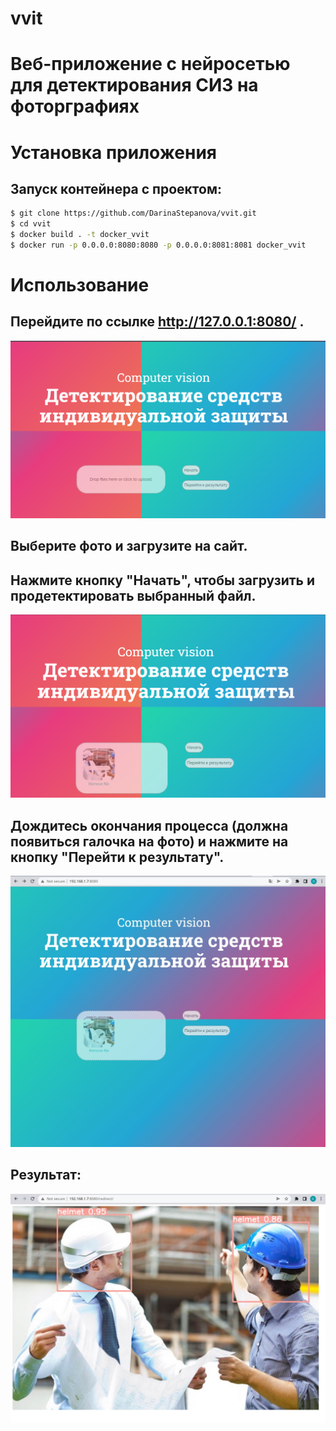# vvit

# Веб-приложение с нейросетью для детектирования СИЗ на фоторграфиях

# Установка приложения
## Запуск контейнера с проектом:
```bash
$ git clone https://github.com/DarinaStepanova/vvit.git
$ cd vvit
$ docker build . -t docker_vvit
$ docker run -p 0.0.0.0:8080:8080 -p 0.0.0.0:8081:8081 docker_vvit
```

# Использование
## Перейдите по ссылке http://127.0.0.1:8080/ .
<img src="https://github.com/DarinaStepanova/vvit/blob/f408552d33103b5693be68a69c17d05eacc9cf79/src/img.png"/>

## Выберите фото и загрузите на сайт.

## Нажмите кнопку "Начать", чтобы загрузить и продетектировать выбранный файл.
<img src="https://github.com/DarinaStepanova/vvit/blob/f408552d33103b5693be68a69c17d05eacc9cf79/src/img_1.png"/>

## Дождитесь окончания процесса (должна появиться галочка на фото) и нажмите на кнопку "Перейти к результату".
<img src="https://github.com/DarinaStepanova/vvit/blob/f408552d33103b5693be68a69c17d05eacc9cf79/src/3.jpg"/>

## Результат:
<img src="https://github.com/DarinaStepanova/vvit/blob/f408552d33103b5693be68a69c17d05eacc9cf79/src/4.jpg"/>

